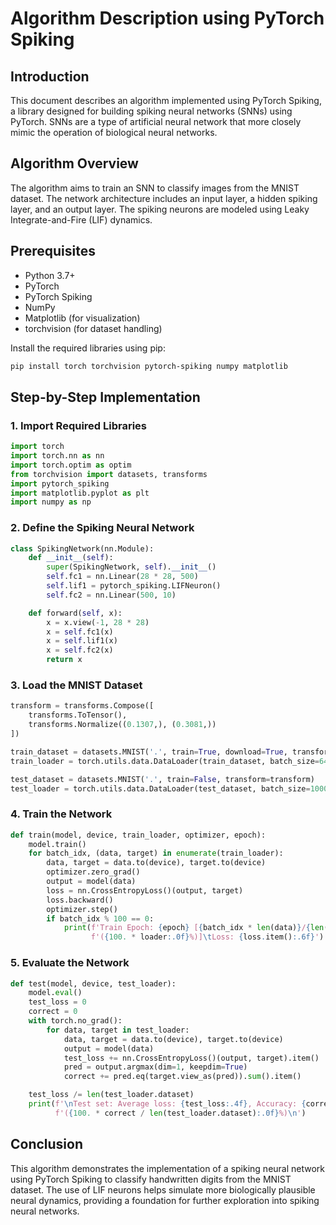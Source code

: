 # Algorithm Description using PyTorch Spiking

## Introduction
This document describes an algorithm implemented using PyTorch Spiking, a library designed for building spiking neural networks (SNNs) using PyTorch. SNNs are a type of artificial neural network that more closely mimic the operation of biological neural networks.

## Algorithm Overview
The algorithm aims to train an SNN to classify images from the MNIST dataset. The network architecture includes an input layer, a hidden spiking layer, and an output layer. The spiking neurons are modeled using Leaky Integrate-and-Fire (LIF) dynamics.

## Prerequisites
- Python 3.7+
- PyTorch
- PyTorch Spiking
- NumPy
- Matplotlib (for visualization)
- torchvision (for dataset handling)

Install the required libraries using pip:
```bash
pip install torch torchvision pytorch-spiking numpy matplotlib
```

## Step-by-Step Implementation

### 1. Import Required Libraries
```py
import torch
import torch.nn as nn
import torch.optim as optim
from torchvision import datasets, transforms
import pytorch_spiking
import matplotlib.pyplot as plt
import numpy as np
```

### 2. Define the Spiking Neural Network
```py
class SpikingNetwork(nn.Module):
    def __init__(self):
        super(SpikingNetwork, self).__init__()
        self.fc1 = nn.Linear(28 * 28, 500)
        self.lif1 = pytorch_spiking.LIFNeuron()
        self.fc2 = nn.Linear(500, 10)

    def forward(self, x):
        x = x.view(-1, 28 * 28)
        x = self.fc1(x)
        x = self.lif1(x)
        x = self.fc2(x)
        return x
```

### 3. Load the MNIST Dataset
```py
transform = transforms.Compose([
    transforms.ToTensor(),
    transforms.Normalize((0.1307,), (0.3081,))
])

train_dataset = datasets.MNIST('.', train=True, download=True, transform=transform)
train_loader = torch.utils.data.DataLoader(train_dataset, batch_size=64, shuffle=True)

test_dataset = datasets.MNIST('.', train=False, transform=transform)
test_loader = torch.utils.data.DataLoader(test_dataset, batch_size=1000, shuffle=False)
```

### 4. Train the Network
```py
def train(model, device, train_loader, optimizer, epoch):
    model.train()
    for batch_idx, (data, target) in enumerate(train_loader):
        data, target = data.to(device), target.to(device)
        optimizer.zero_grad()
        output = model(data)
        loss = nn.CrossEntropyLoss()(output, target)
        loss.backward()
        optimizer.step()
        if batch_idx % 100 == 0:
            print(f'Train Epoch: {epoch} [{batch_idx * len(data)}/{len(train_loader.dataset)} '
                  f'({100. * loader:.0f}%)]\tLoss: {loss.item():.6f}')
```

### 5. Evaluate the Network
```py
def test(model, device, test_loader):
    model.eval()
    test_loss = 0
    correct = 0
    with torch.no_grad():
        for data, target in test_loader:
            data, target = data.to(device), target.to(device)
            output = model(data)
            test_loss += nn.CrossEntropyLoss()(output, target).item()
            pred = output.argmax(dim=1, keepdim=True)
            correct += pred.eq(target.view_as(pred)).sum().item()

    test_loss /= len(test_loader.dataset)
    print(f'\nTest set: Average loss: {test_loss:.4f}, Accuracy: {correct}/{len(test_loader.dataset)} '
          f'({100. * correct / len(test_loader.dataset):.0f}%)\n')
```

## Conclusion
This algorithm demonstrates the implementation of a spiking neural network using PyTorch Spiking to classify handwritten digits from the MNIST dataset. The use of LIF neurons helps simulate more biologically plausible neural dynamics, providing a foundation for further exploration into spiking neural networks.
